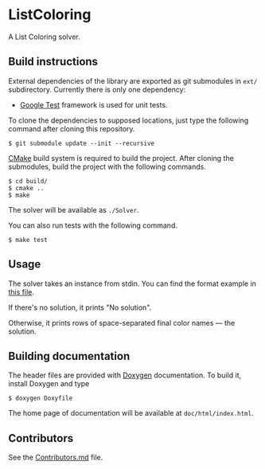 # ListColoring

A List Coloring solver.

## Build instructions

External dependencies of the library are exported as git submodules in `ext/` subdirectory. Currently there is only one dependency:

* [Google Test](https://github.com/google/googletest/) framework is used for unit tests.

To clone the dependencies to supposed locations, just type the following command after cloning this repository.

```
$ git submodule update --init --recursive
```

[CMake](https://cmake.org/) build system is required to build the project.
After cloning the submodules, build the project with the following commands.

```
$ cd build/
$ cmake ..
$ make
```

The solver will be available as `./Solver`.

You can also run tests with the following command.

```
$ make test
```

## Usage

The solver takes an instance from stdin. You can find the format example in [this file](listColoringExample.tex).

If there's no solution, it prints "No solution".

Otherwise, it prints rows of space-separated final color names — the solution.

## Building documentation

The header files are provided with [Doxygen](http://www.doxygen.nl/) documentation.
To build it, install Doxygen and type

```
$ doxygen Doxyfile
```

The home page of documentation will be available at `doc/html/index.html`.

## Contributors

See the [Contributors.md](Contributors.md) file.
